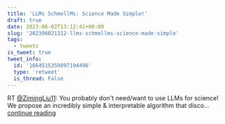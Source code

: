 ```yaml
---
title: 'LLMs SchmellMs: Science Made Simple!'
draft: true
date: 2023-06-02T13:12:41+00:00
slug: '202306021312-llms-schmellms-science-made-simple'
tags:
  - tweets
is_tweet: true
tweet_info:
  id: '1664515359897194496'
  type: 'retweet'
  is_thread: False
---
```




RT [@ZimingLiu11](https://x.com/ZimingLiu11): You probably don't need/want to use LLMs for science! We propose an incredibly simple &amp; interpretable algorithm that disco… [continue reading](https://x.com/sytelus/status/1664515359897194496)
